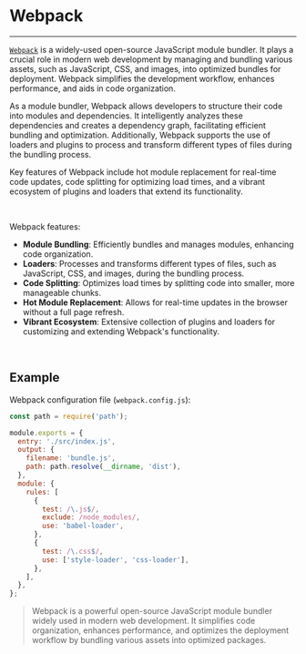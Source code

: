 # Webpack

---

[`Webpack`](https://webpack.js.org/) is a widely-used open-source JavaScript module bundler. It plays a crucial role in modern web development by managing and bundling various assets, such as JavaScript, CSS, and images, into optimized bundles for deployment. Webpack simplifies the development workflow, enhances performance, and aids in code organization.

As a module bundler, Webpack allows developers to structure their code into modules and dependencies. It intelligently analyzes these dependencies and creates a dependency graph, facilitating efficient bundling and optimization. Additionally, Webpack supports the use of loaders and plugins to process and transform different types of files during the bundling process.

Key features of Webpack include hot module replacement for real-time code updates, code splitting for optimizing load times, and a vibrant ecosystem of plugins and loaders that extend its functionality.

<br/>

Webpack features:

- **Module Bundling**: Efficiently bundles and manages modules, enhancing code organization.
- **Loaders**: Processes and transforms different types of files, such as JavaScript, CSS, and images, during the bundling process.
- **Code Splitting**: Optimizes load times by splitting code into smaller, more manageable chunks.
- **Hot Module Replacement**: Allows for real-time updates in the browser without a full page refresh.
- **Vibrant Ecosystem**: Extensive collection of plugins and loaders for customizing and extending Webpack's functionality.

<br/>

## Example

Webpack configuration file (`webpack.config.js`):

```javascript
const path = require('path');

module.exports = {
  entry: './src/index.js',
  output: {
    filename: 'bundle.js',
    path: path.resolve(__dirname, 'dist'),
  },
  module: {
    rules: [
      {
        test: /\.js$/,
        exclude: /node_modules/,
        use: 'babel-loader',
      },
      {
        test: /\.css$/,
        use: ['style-loader', 'css-loader'],
      },
    ],
  },
};
```

> Webpack is a powerful open-source JavaScript module bundler widely used in modern web development. It simplifies code organization, enhances performance, and optimizes the deployment workflow by bundling various assets into optimized packages.
